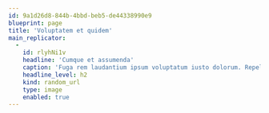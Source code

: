 ```yaml
---
id: 9a1d26d8-844b-4bbd-beb5-de44338990e9
blueprint: page
title: 'Voluptatem et quidem'
main_replicator:
  -
    id: rlyhNi1v
    headline: 'Cumque et assumenda'
    caption: 'Fuga rem laudantium ipsum voluptatum iusto dolorum. Repellat quidem cum aliquam est. Voluptatem atque et vel aperiam.'
    headline_level: h2
    kind: random_url
    type: image
    enabled: true
---
```

